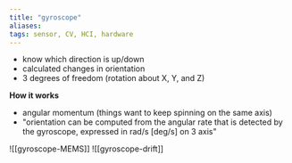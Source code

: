 ```yaml
---
title: "gyroscope"
aliases: 
tags: sensor, CV, HCI, hardware
---
```


- know which direction is up/down
- calculated changes in orientation
- 3 degrees of freedom (rotation about X, Y, and Z)

**How it works**
- angular momentum (things want to keep spinning on the same axis)
- "orientation can be computed from the angular rate that is detected by the gyroscope, expressed in rad/s [deg/s] on 3 axis"

![[gyroscope-MEMS]]
![[gyroscope-drift]]